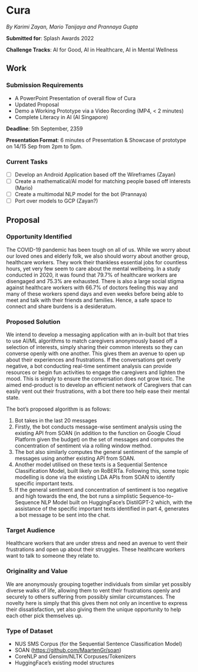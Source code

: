 # Cura

_By Karimi Zayan, Mario Tanijaya and Prannaya Gupta_

**Submitted for**: Splash Awards 2022

**Challenge Tracks**: AI for Good, AI in Healthcare, AI in Mental Wellness

## Work
<!--
### 🔗 Links
- [Code](https://github.com/terminalai/cura)
- [To-Do List Invite](https://to-do.microsoft.com/sharing?InvitationToken=95Pg0MzYqN7Tn-f4OcSd7g38xemaOautRTvXjCDxCcM6oDn4NzMqk1L-_hFkfonK4)
- [Figma Team Invitation](https://www.figma.com/team_invite/redeem/22wkI5W5pTlS3KSsOQv9Eo)
- [Pitch Deck](https://nushighedu-my.sharepoint.com/:p:/g/personal/h1810124_nushigh_edu_sg/EdsAwtaQ3ktImtgTc8G6eAEB__voYm-MrkIIm3TqKbpIIg?e=RofF4E)
-->
### Submission Requirements
- A PowerPoint Presentation of overall flow of Cura
- Updated Proposal
- Demo a Working Prototype via a Video Recording (MP4, < 2 minutes)
- Complete Literacy in AI (AI Singapore)


**Deadline**: 5th September, 2359

**Presentation Format**: 6 minutes of Presentation & Showcase of prototype on 14/15 Sep from 2pm to 5pm.

### Current Tasks
- [ ] Develop an Android Application based off the Wireframes (Zayan)
- [ ] Create a mathematical/AI model for matching people based off interests (Mario)
- [ ] Create a multimodal NLP model for the bot (Prannaya)
- [ ] Port over models to GCP (Zayan?)

## Proposal

### Opportunity Identified
The COVID-19 pandemic has been tough on all of us. While we worry about our loved ones and elderly folk, we also should worry about another group, healthcare workers. They work their thankless essential jobs for countless hours, yet very few seem to care about the mental wellbeing. In a study conducted in 2020, it was found that 79.7% of healthcare workers are disengaged and 75.3% are exhausted. There is also a large social stigma against healthcare workers with 66.7% of doctors feeling this way and many of these workers spend days and even weeks before being able to meet and talk with their friends and families. Hence, a safe space to connect and share burdens is a desideratum.

### Proposed Solution

We intend to develop a messaging application with an in-built bot that tries to use AI/ML algorithms to match caregivers anonymously based off a selection of interests, simply sharing their common interests so they can converse openly with one another. This gives them an avenue to open up about their experiences and frustrations. If the conversations get overly negative, a bot conducting real-time sentiment analysis can provide resources or begin fun activities to engage the caregivers and lighten the mood. This is simply to ensure the conversation does not grow toxic. The aimed end-product is to develop an efficient network of Caregivers that can easily vent out their frustrations, with a bot there too help ease their mental state.


The bot’s proposed algorithm is as follows:

1. Bot takes in the last 20 messages
2. Firstly, the bot conducts message-wise sentiment analysis using the existing API from SOAN (in addition to the function on Google Cloud Platform given the budget) on the set of messages and computes the concentration of sentiment via a rolling window method.
3. The bot also similarly computes the general sentiment of the sample of messages using another existing API from SOAN.
4. Another model utilised on these texts is a Sequential Sentence Classification Model, built likely on RoBERTa. Following this, some topic modelling is done via the existing LDA APIs from SOAN to identify specific important texts.
5. If the general sentiment and concentration of sentiment is too negative and high towards the end, the bot runs a simplistic Sequence-to-Sequence NLP Model built on HuggingFace’s DistilGPT-2 which, with the assistance of the specific important texts identified in part 4, generates a bot message to be sent into the chat.

### Target Audience

Healthcare workers that are under stress and need an avenue to vent their frustrations and open up about their struggles. These healthcare workers want to talk to someone they relate to.

### Originality and Value
We are anonymously grouping together individuals from similar yet possibly diverse walks of life, allowing them to vent their frustrations openly and securely to others suffering from possibly similar circumstances. The novelty here is simply that this gives them not only an incentive to express their dissatisfaction, yet also giving them the unique opportunity to help each other pick themselves up.

### Type of Dataset
-	NUS SMS Corpus (for the Sequential Sentence Classification Model)
-	SOAN (https://github.com/MaartenGr/soan)
-	CoreNLP and Gensim/NLTK Corpuses/Tokenizers
-	HuggingFace’s existing model structures
